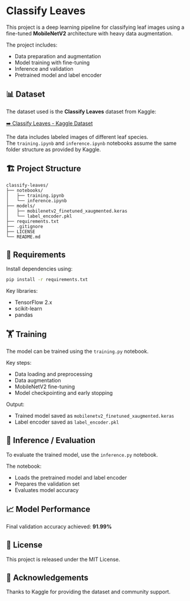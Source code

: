 
# Classify Leaves

This project is a deep learning pipeline for classifying leaf images using a fine-tuned **MobileNetV2** architecture with heavy data augmentation.

The project includes:

- Data preparation and augmentation
- Model training with fine-tuning
- Inference and validation
- Pretrained model and label encoder

## 📊 Dataset

The dataset used is the **Classify Leaves** dataset from Kaggle:

[➡️ Classify Leaves - Kaggle Dataset](https://www.kaggle.com/competitions/classify-leaves/data)

The data includes labeled images of different leaf species.  
The `training.ipynb` and `inference.ipynb` notebooks assume the same folder structure as provided by Kaggle.

## 🏗️ Project Structure

```plaintext
classify-leaves/
├── notebooks/
│   ├── training.ipynb
│   └── inference.ipynb
├── models/
│   ├── mobilenetv2_finetuned_xaugmented.keras
│   └── label_encoder.pkl
├── requirements.txt
├── .gitignore
├── LICENSE
└── README.md
```

## 🚀 Requirements

Install dependencies using:

```bash
pip install -r requirements.txt
```

Key libraries:
- TensorFlow 2.x
- scikit-learn
- pandas

## 🏋️ Training

The model can be trained using the `training.py` notebook.

Key steps:
- Data loading and preprocessing
- Data augmentation
- MobileNetV2 fine-tuning
- Model checkpointing and early stopping

Output:
- Trained model saved as `mobilenetv2_finetuned_xaugmented.keras`
- Label encoder saved as `label_encoder.pkl`

## 🔎 Inference / Evaluation

To evaluate the trained model, use the `inference.py` notebook.

The notebook:
- Loads the pretrained model and label encoder
- Prepares the validation set
- Evaluates model accuracy

## 📈 Model Performance

Final validation accuracy achieved: **91.99%**

## 📄 License

This project is released under the MIT License.

## 🙌 Acknowledgements

Thanks to Kaggle for providing the dataset and community support.
